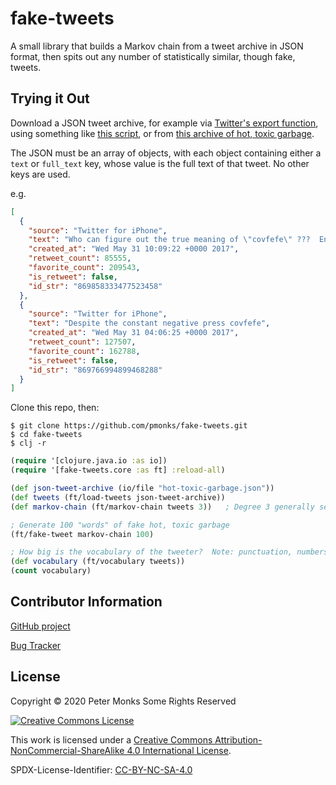 
# fake-tweets

A small library that builds a Markov chain from a tweet archive in JSON format, then spits out any number of statistically similar, though fake, tweets.

## Trying it Out

Download a JSON tweet archive, for example via [Twitter's export function](https://help.twitter.com/en/managing-your-account/how-to-download-your-twitter-archive), using something like [this script](https://gist.github.com/manuchandel/bc8a6ca4b1527b7594945e5091013905), or from [this archive of hot, toxic garbage](http://www.trumptwitterarchive.com/archive).

The JSON must be an array of objects, with each object containing either a `text` or `full_text` key, whose value is the full text of that tweet.  No other keys are used.

e.g.

```JSON
[
  {
    "source": "Twitter for iPhone",
    "text": "Who can figure out the true meaning of \"covfefe\" ???  Enjoy!",
    "created_at": "Wed May 31 10:09:22 +0000 2017",
    "retweet_count": 85555,
    "favorite_count": 209543,
    "is_retweet": false,
    "id_str": "869858333477523458"
  },
  {
    "source": "Twitter for iPhone",
    "text": "Despite the constant negative press covfefe",
    "created_at": "Wed May 31 04:06:25 +0000 2017",
    "retweet_count": 127507,
    "favorite_count": 162788,
    "is_retweet": false,
    "id_str": "869766994899468288"
  }
]
```

Clone this repo, then:

```shell
$ git clone https://github.com/pmonks/fake-tweets.git
$ cd fake-tweets
$ clj -r
```

```clojure
(require '[clojure.java.io :as io])
(require '[fake-tweets.core :as ft] :reload-all)

(def json-tweet-archive (io/file "hot-toxic-garbage.json"))
(def tweets (ft/load-tweets json-tweet-archive))
(def markov-chain (ft/markov-chain tweets 3))   ; Degree 3 generally seems to give the best results

; Generate 100 "words" of fake hot, toxic garbage
(ft/fake-tweet markov-chain 100)

; How big is the vocabulary of the tweeter?  Note: punctuation, numbers, emojis, hashtags, @mentions etc. are all included in the count
(def vocabulary (ft/vocabulary tweets))
(count vocabulary)
```

## Contributor Information

[GitHub project](https://github.com/pmonks/fake-tweets)

[Bug Tracker](https://github.com/pmonks/fake-tweets/issues)

## License

Copyright © 2020 Peter Monks Some Rights Reserved

[![Creative Commons License](https://i.creativecommons.org/l/by-nc-sa/4.0/88x31.png)](http://creativecommons.org/licenses/by-nc-sa/4.0/)

This work is licensed under a [Creative Commons Attribution-NonCommercial-ShareAlike 4.0 International License](http://creativecommons.org/licenses/by-nc-sa/4.0/).

SPDX-License-Identifier: [CC-BY-NC-SA-4.0](https://spdx.org/licenses/CC-BY-NC-SA-4.0.html)
